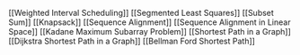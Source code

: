 [[Weighted Interval Scheduling]]
[[Segmented Least Squares]]
[[Subset Sum]]
[[Knapsack]]
[[Sequence Alignment]]
[[Sequence Alignment in Linear Space]]
[[Kadane Maximum Subarray Problem]]
[[Shortest Path in a Graph]]
[[Dijkstra Shortest Path in a Graph]]
[[Bellman Ford Shortest Path]]